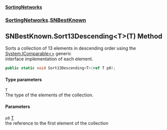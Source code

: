 #### [SortingNetworks](./index.md 'index')
### [SortingNetworks](./SortingNetworks.md 'SortingNetworks').[SNBestKnown](./SortingNetworks-SNBestKnown.md 'SortingNetworks.SNBestKnown')
## SNBestKnown.Sort13Descending&lt;T&gt;(T) Method
Sorts a collection of 13 elements in descending order using the [System.IComparable&lt;&gt;](https://docs.microsoft.com/en-us/dotnet/api/System.IComparable-1 'System.IComparable`1') generic  
interface implementation of each element.  
```csharp
public static void Sort13Descending<T>(ref T p0);
```
#### Type parameters
<a name='SortingNetworks-SNBestKnown-Sort13Descending-T-(T)-T'></a>
`T`  
The type of the elements of the collection.  
  
#### Parameters
<a name='SortingNetworks-SNBestKnown-Sort13Descending-T-(T)-p0'></a>
`p0` [T](#SortingNetworks-SNBestKnown-Sort13Descending-T-(T)-T 'SortingNetworks.SNBestKnown.Sort13Descending&lt;T&gt;(T).T')  
the reference to the first element of the collection  
  
